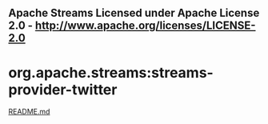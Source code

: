 Apache Streams
Licensed under Apache License 2.0 - http://www.apache.org/licenses/LICENSE-2.0
--------------------------------------------------------------------------------

org.apache.streams:streams-provider-twitter
===========================================

[README.md](src/site/markdown/index.md "README")
